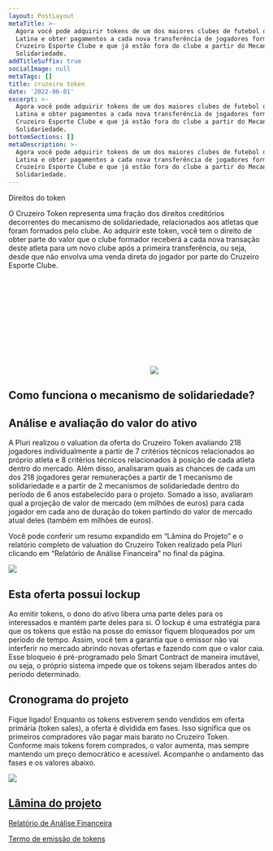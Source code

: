 ```yaml
---
layout: PostLayout
metaTitle: >-
  Agora você pode adquirir tokens de um dos maiores clubes de futebol da América
  Latina e obter pagamentos a cada nova transferência de jogadores formados pelo
  Cruzeiro Esporte Clube e que já estão fora do clube a partir do Mecanismo de
  Solidariedade.
addTitleSuffix: true
socialImage: null
metaTags: []
title: cruzeiro token
date: '2022-06-01'
excerpt: >-
  Agora você pode adquirir tokens de um dos maiores clubes de futebol da América
  Latina e obter pagamentos a cada nova transferência de jogadores formados pelo
  Cruzeiro Esporte Clube e que já estão fora do clube a partir do Mecanismo de
  Solidariedade.
bottomSections: []
metaDescription: >-
  Agora você pode adquirir tokens de um dos maiores clubes de futebol da América
  Latina e obter pagamentos a cada nova transferência de jogadores formados pelo
  Cruzeiro Esporte Clube e que já estão fora do clube a partir do Mecanismo de
  Solidariedade.
---
```

Direitos do token

O Cruzeiro Token representa uma fração dos direitos creditórios decorrentes do mecanismo de solidariedade, relacionados aos atletas que foram formados pelo clube. Ao adquirir este token, você tem o direito de obter parte do valor que o clube formador receberá a cada nova transação deste atleta para um novo clube após a primeira transferência, ou seja, desde que não envolva uma venda direta do jogador por parte do Cruzeiro Esporte Clube.

![](data:image/svg+xml;base64,PHN2ZyB3aWR0aD0iMjc5IiBoZWlnaHQ9IjE5MiIgeG1sbnM9Imh0dHA6Ly93d3cudzMub3JnLzIwMDAvc3ZnIiB2ZXJzaW9uPSIxLjEiLz4=)![](https://www.liqi.com.br/\_next/image?url=%2F_next%2Fstatic%2Fimages%2Frightsimpact-40d41bb6035a0ccbddb4beaaee02007e.png\&w=640\&q=75)

## Como funciona o mecanismo de solidariedade?

## Análise e avaliação do valor do ativo

A Pluri realizou o valuation da oferta do Cruzeiro Token avaliando 218 jogadores individualmente a partir de 7 critérios técnicos relacionados ao próprio atleta e 8 critérios técnicos relacionados à posição de cada atleta dentro do mercado. Além disso, analisaram quais as chances de cada um dos 218 jogadores gerar remunerações a partir de 1 mecanismo de solidariedade e a partir de 2 mecanismos de solidariedade dentro do período de 6 anos estabelecido para o projeto. Somado a isso, avaliaram qual a projeção de valor de mercado (em milhões de euros) para cada jogador em cada ano de duração do token partindo do valor de mercado atual deles (também em milhões de euros).

Você pode conferir um resumo expandido em “Lâmina do Projeto” e o relatório completo de valuation do Cruzeiro Token realizado pela Pluri clicando em “Relatório de Análise Financeira” no final da página.

![](https://www.liqi.com.br/\_next/static/images/solidarity-mechanism-6d3df875d03c1d44a12b762c01d4ee1a.png)

## Esta oferta possui lockup

Ao emitir tokens, o dono do ativo libera uma parte deles para os interessados e mantém parte deles para si. O lockup é uma estratégia para que os tokens que estão na posse do emissor fiquem bloqueados por um período de tempo. Assim, você tem a garantia que o emissor não vai interferir no mercado abrindo novas ofertas e fazendo com que o valor caia. Esse bloqueio é pré-programado pelo Smart Contract de maneira imutável, ou seja, o próprio sistema impede que os tokens sejam liberados antes do período determinado.

## Cronograma do projeto

Fique ligado! Enquanto os tokens estiverem sendo vendidos em oferta primária (token sales), a oferta é dividida em fases. Isso significa que os primeiros compradores vão pagar mais barato no Cruzeiro Token. Conforme mais tokens forem comprados, o valor aumenta, mas sempre mantendo um preço democrático e acessível. Acompanhe o andamento das fases e os valores abaixo.

![](https://pbs.twimg.com/media/FV2pu3ZXwAAJHKT?format=png\&name=900x900)



## [Lâmina do projeto](https://liqi-public-files.s3.us-east-2.amazonaws.com/ec998f39-86aa-4743-824e-2ee9e30fca67-white-paper---cruzeiro-token-020621.pdf)

[Relatório de Análise Financeira ](https://liqi-public-files.s3.us-east-2.amazonaws.com/9f220780-ecce-46cc-b429-b5a68fc85117-relatorio_de_analise_financeira_pluri\_-\_cruzeiro_token.pdf)

[Termo de emissão de tokens](https://liqi-public-files.s3.us-east-2.amazonaws.com/ab4b0894-82ab-43c0-92c4-b96d1718a627-resumo-termo-de-emissao-de-tokens.pdf)

